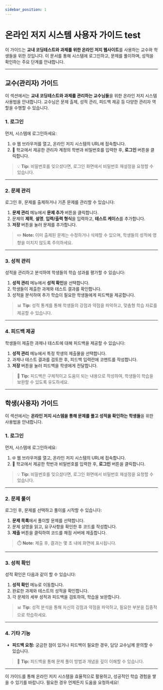 ```yaml
---
sidebar_position: 1
---
```


# 온라인 저지 시스템 사용자 가이드 test

이 가이드는 **교내 코딩테스트와 과제를 위한 온라인 저지 웹사이트**를 사용하는 교수와 학생들을 위한 것입니다. 이 문서를 통해 시스템에 로그인하고, 문제를 풀이하며, 성적을 확인하는 주요 단계를 안내합니다.

---

## 교수(관리자) 가이드

이 섹션에서는 **교내 코딩테스트와 과제를 관리하는 교수님들**을 위한 온라인 저지 시스템 사용법을 안내합니다. 교수님은 문제 출제, 성적 관리, 피드백 제공 등 다양한 관리자 역할을 수행할 수 있습니다.

### 1. 로그인

먼저, 시스템에 로그인하세요:

1. 🌐 웹 브라우저를 열고, 온라인 저지 시스템의 URL에 접속합니다.
2. 🔑 학교에서 제공한 관리자 계정의 학번과 비밀번호를 입력한 후, **로그인** 버튼을 클릭합니다.

> 💡 **Tip:** 비밀번호를 잊으셨다면, 로그인 화면에서 비밀번호 재설정을 요청할 수 있습니다.

---

### 2. 문제 관리

로그인 후, 문제를 출제하거나 기존 문제를 관리할 수 있습니다:

1. **문제 관리** 메뉴에서 **문제 추가** 버튼을 클릭합니다.
2. 문제의 **제목**, **설명**, **입력/출력 형식**을 입력하고, **테스트 케이스**를 추가합니다.
3. **저장** 버튼을 눌러 문제를 추가합니다.

> ✏️ **Note:** 이미 출제된 문제는 수정하거나 삭제할 수 있으며, 학생들의 성적에 영향을 미치지 않도록 주의하세요.

---

### 3. 성적 관리

성적을 관리하고 분석하여 학생들의 학습 성과를 평가할 수 있습니다:

1. **성적 관리** 메뉴에서 **성적 확인**을 선택합니다.
2. 학생들이 제출한 과제와 테스트 결과를 확인합니다.
3. 성적을 분석하여 추가 학습이 필요한 학생들에게 피드백을 제공합니다.

> 📊 **Tip:** 성적 통계를 통해 학생들의 강점과 약점을 파악하고, 맞춤형 학습 자료를 제공할 수 있습니다.

---

### 4. 피드백 제공

학생들이 제출한 과제나 테스트에 대해 피드백을 제공할 수 있습니다:

1. **성적 관리** 메뉴에서 특정 학생의 제출물을 선택합니다.
2. 과제나 테스트 결과를 검토한 후, 피드백 입력란에 코멘트를 작성합니다.
3. **저장** 버튼을 눌러 피드백을 학생에게 전달합니다.

> 📝 **Tip:** 피드백은 구체적이고 도움이 되는 내용으로 작성하여, 학생들이 학습을 보완할 수 있도록 유도하세요.

---

## 학생(사용자) 가이드

이 섹션에서는 **온라인 저지 시스템을 통해 문제를 풀고 성적을 확인하는 학생들**을 위한 사용법을 안내합니다.

### 1. 로그인

먼저, 시스템에 로그인하세요:

1. 🌐 웹 브라우저를 열고, 온라인 저지 시스템의 URL에 접속합니다.
2. 🔑 학교에서 제공한 학번과 비밀번호를 입력한 후, **로그인** 버튼을 클릭합니다.

> 💡 **Tip:** 비밀번호를 잊으셨다면, 로그인 화면에서 비밀번호 재설정을 요청할 수 있습니다.

---

### 2. 문제 풀이

로그인 후, 문제를 선택하고 풀이를 시작할 수 있습니다:

1. **문제 목록**에서 풀이할 문제를 선택합니다.
2. 문제 설명을 읽고, 요구사항을 확인한 후 코드를 작성합니다.
3. **제출** 버튼을 클릭하여 코드를 채점 서버에 제출합니다.

> ⏱️ **Note:** 제출 후, 결과는 몇 초 내에 화면에 표시됩니다.

---

### 3. 성적 확인

성적 확인은 다음과 같이 할 수 있습니다:

1. **성적 확인** 메뉴로 이동합니다.
2. 완료한 과제와 테스트의 성적을 확인합니다.
3. 각 문제의 세부 성적과 피드백을 검토하여, 학습을 보완합니다.

> 📊 **Tip:** 성적 분석을 통해 자신의 강점과 약점을 파악하고, 필요한 부분을 집중적으로 학습하세요.

---

### 4. 기타 기능

- **피드백 요청:** 궁금한 점이 있거나 피드백이 필요한 경우, 담당 교수님께 문의할 수 있습니다.

> 📝 **Tip:** 피드백을 통해 문제 풀이 방법과 개념을 깊이 이해할 수 있습니다.

---

이 가이드를 통해 온라인 저지 시스템을 효율적으로 활용하고, 성공적인 학습 경험을 쌓을 수 있기를 바랍니다. 필요한 경우 언제든지 도움을 요청하세요!
